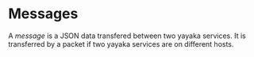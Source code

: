 # Messages

A *message* is a JSON data transfered between two yayaka services.
It is transferred by a packet if two yayaka services are on different hosts.
